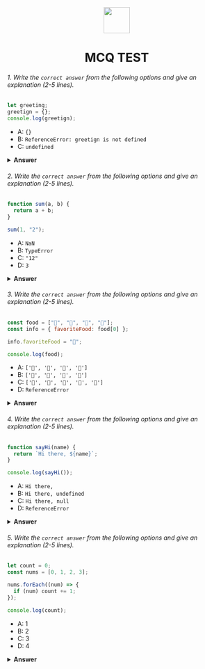 <div align="center">
  <img height="60" src="https://edurev.gumlet.io/AllImages/original/ApplicationImages/CourseImages/944e5d47-8c55-4a89-91e5-22ab5f2798fc_CI.png">
  <h1>MCQ TEST</h1>
</div>

###### 1. Write the `correct answer` from the following options and give an explanation (2-5 lines).

```javascript
let greeting;
greetign = {};
console.log(greetign);
```

- A: `{}`
- B: `ReferenceError: greetign is not defined`
- C: `undefined`

<details><summary><b>Answer</b></summary>
<p>

#### Answer: A

<i>1st line declares a variable named greeting using the let keyword. However, at this point, it has not been assigned any value, so its value is undefined by default.</i>
<i>2nd line assigns an empty object {} to the greeting variable. In JavaScript, curly braces {} are used to create objects. So, greeting is now an object.</i>
<i> So , if i console log it will return an empty object {}</i>

</p>
</details>

###### 2. Write the `correct answer` from the following options and give an explanation (2-5 lines).

```javascript
function sum(a, b) {
  return a + b;
}

sum(1, "2");
```

- A: `NaN`
- B: `TypeError`
- C: `"12"`
- D: `3`

<details><summary><b>Answer</b></summary>
<p>

#### Answer: C

<i>sum function have two parameter a and b when it called it has one number type parameter a = 1 and a string type parameter b= "2" so it add up like 1 + "2" and result would be like 12</i>

</p>
</details>

###### 3. Write the `correct answer` from the following options and give an explanation (2-5 lines).

```javascript
const food = ["🍕", "🍫", "🥑", "🍔"];
const info = { favoriteFood: food[0] };

info.favoriteFood = "🍝";

console.log(food);
```

- A: `['🍕', '🍫', '🥑', '🍔']`
- B: `['🍝', '🍫', '🥑', '🍔']`
- C: `['🍝', '🍕', '🍫', '🥑', '🍔']`
- D: `ReferenceError`

<details><summary><b>Answer</b></summary>
<p>

#### Answer: A

<i>Firstly info is an object and it has a key called favoriteFood and its value is the 0 index of food. In the 3rd line of it reassign the value of favoriteFood key to a new value. if i console the food it remain same because we don't change any value of food we only change the info key value</i>

</p>
</details>

###### 4. Write the `correct answer` from the following options and give an explanation (2-5 lines).

```javascript
function sayHi(name) {
  return `Hi there, ${name}`;
}

console.log(sayHi());
```

- A: `Hi there,`
- B: `Hi there, undefined`
- C: `Hi there, null`
- D: `ReferenceError`

<details><summary><b>Answer</b></summary>
<p>

#### Answer: B

<i>name is not defined or given a value so if I called the sayHi function it will only return "Hi there, undefined"</i>

</p>
</details>

###### 5. Write the `correct answer` from the following options and give an explanation (2-5 lines).

```javascript
let count = 0;
const nums = [0, 1, 2, 3];

nums.forEach((num) => {
  if (num) count += 1;
});

console.log(count);
```

- A: 1
- B: 2
- C: 3
- D: 4

<details><summary><b>Answer</b></summary>
<p>

#### Answer: C

<i>Here, using the forEach method to iterate over each element in the nums array. and takes a parameter called num .num, representing each element in the nums array during iteration.There's an if statement that checks whether num is truthy. If num is truthy, it increments the count variable by 1. In JavaScript, numbers like 1, 2, and 3 are considered truthy, while 0 is considered falsy. Therefore, the if statement will be true for all elements except 0.For 0, the if condition is false, so nothing happens.For 1, 2, and 3, the if condition is true, so count is incremented by 1 each time.As a result, after the iteration is completed, count contains the value 3, because its the last element of the array which is logged in</i>

</p>
</details>
